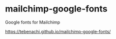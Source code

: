 # mailchimp-google-fonts

Google fonts for Mailchimp

https://tebenachi.github.io/mailchimp-google-fonts/


